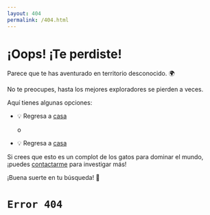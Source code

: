 ```yaml
---
layout: 404
permalink: /404.html
---
```


# ¡Oops! ¡Te perdiste!

Parece que te has aventurado en territorio desconocido. 🌍

No te preocupes, hasta los mejores exploradores se pierden a veces.

Aquí tienes algunas opciones:

- 💡 Regresa a [casa](https://www.berrueta.uy/)

     o
- 💡 Regresa a [casa](https://www.berrueta.uy/)

Si crees que esto es un complot de los gatos para dominar el mundo, ¡puedes [contactarme](mailto:contacto@berrueta.uy) para investigar más!

¡Buena suerte en tu búsqueda! 🚀

# `Error 404`
